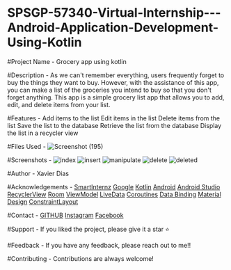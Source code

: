 ﻿# SPSGP-57340-Virtual-Internship---Android-Application-Development-Using-Kotlin
#Project Name -
Grocery app using kotlin

#Description -
As we can't remember everything, users frequently forget to buy the things they want to buy. However, with the assistance of this app, you can make a list of the groceries you intend to buy so that you don't forget anything.
This app is a simple grocery list app that allows you to add, edit, and delete items from your list.

#Features -
Add items to the list
Edit items in the list
Delete items from the list
Save the list to the database
Retrieve the list from the database
Display the list in a recycler view

#Files Used - 
![Screenshot (195)](https://user-images.githubusercontent.com/93143666/191060867-d8319ef5-8b35-4129-8e93-23f0f018ea4a.png)


#Screenshots - 
![index](https://user-images.githubusercontent.com/93143666/191061460-f27c1e5a-dd15-4215-b50f-d55371b82469.jpg)
![insert](https://user-images.githubusercontent.com/93143666/191061495-0ccaf294-a47d-4971-b4ab-969835a059f6.jpg)
![manipulate](https://user-images.githubusercontent.com/93143666/191061519-a04e84fe-dcc0-4882-85c4-b5db71e26229.jpg)
![delete](https://user-images.githubusercontent.com/93143666/191061548-3a466a29-3a30-4bbb-b637-41fb004d3070.jpg)
![deleted](https://user-images.githubusercontent.com/93143666/191061568-d74c7be1-6870-4805-ae0d-f765e8e12960.jpg)



#Author - 
Xavier Dias

#Acknowledgements -
[SmartInternz](https://smartinternz.com/)
[Google](https://www.google.com/)
[Kotlin](https://kotlinlang.org/)
[Android](https://developer.android.com/)
[Android Studio](https://developer.android.com/studio)
[RecyclerView](https://developer.android.com/develop/ui/views/layout/recyclerview)
[Room](https://developer.android.com/training/data-storage/room)
[ViewModel](https://developer.android.com/topic/libraries/architecture/viewmodel)
[LiveData](https://developer.android.com/topic/libraries/architecture/livedata)
[Coroutines](https://developer.android.com/kotlin/coroutines)
[Data Binding](https://developer.android.com/topic/libraries/data-binding)
[Material Design](https://material.io/develop/android)
[ConstraintLayout](https://developer.android.com/reference/androidx/constraintlayout/widget/ConstraintLayout)


#Contact -
[GITHUB](https://github.com/Xavi007)
[Instagram](https://www.instagram.com/xavierdias07/)
[Facebook](https://www.facebook.com/profile.php?id=100017097121241)


#Support -
If you liked the project, please give it a star ⭐

#Feedback -
If you have any feedback, please reach out to me!!

#Contributing -
Contributions are always welcome!

